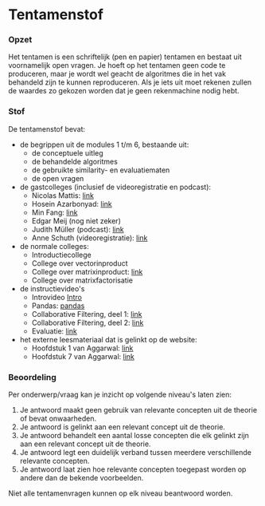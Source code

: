 # Tentamenstof

### Opzet
Het tentamen is een schriftelijk (pen en papier) tentamen en bestaat uit voornamelijk open vragen. Je hoeft op het tentamen geen code te produceren, maar je wordt wel geacht de algoritmes die in het vak behandeld zijn te kunnen reproduceren. Als je iets uit moet rekenen zullen de waardes zo gekozen worden dat je geen rekenmachine nodig hebt.


### Stof
De tentamenstof bevat:

- de begrippen uit de modules 1 t/m 6, bestaande uit:
    - de conceptuele uitleg
    - de behandelde algoritmes
    - de gebruikte similarity- en evaluatiematen
    - de open vragen
- de gastcolleges (inclusief de videoregistratie en podcast):
    - Nicolas Mattis: [link](/lectures/nicolas-mattis)
    - Hosein Azarbonyad: [link](/lectures/hosein-azarbonyad)
    - Min Fang: [link](/lectures/min-fang-2022)
    - Edgar Meij (nog niet zeker)
    - Judith Müller (podcast): [link](/lectures/judith-moeller)
    - Anne Schuth (videoregistratie): [link](/lectures/anne-schuth)
- de normale colleges:
    - Introductiecollege
    - College over vectorinproduct
    - College over matrixinproduct: [link](/lectures/matrixinproduct)
    - College over matrixfactorisatie
- de instructievideo's
    - Introvideo [Intro](/lectures/introductie)
    - Pandas: [pandas](/lectures/pandas)
    - Collaborative Filtering, deel 1: [link](/lectures/collaborative-filtering-1)
    - Collaborative Filtering, deel 2: [link](/lectures/collaborative-filtering-2)
    - Evaluatie: [link](/lectures/evaluatie)
- het externe leesmateriaal dat is gelinkt op de website:
    - Hoofdstuk 1 van Aggarwal: [link](/reading/guide-aggarwal-c1)
    - Hoofdstuk 7 van Aggarwal: [link](/reading/guide-aggarwal-c7)

### Beoordeling
Per onderwerp/vraag kan je inzicht op volgende niveau's laten zien:

1. Je antwoord maakt geen gebruik van relevante concepten uit de theorie of bevat onwaarheden.
2. Je antwoord is gelinkt aan een relevant concept uit de theorie.
3. Je antwoord behandelt een aantal losse concepten die elk gelinkt zijn aan een relevant concept uit de theorie.
4. Je antwoord legt een duidelijk verband tussen meerdere verschillende relevante concepten.
5. Je antwoord laat zien hoe relevante concepten toegepast worden op andere dan de bekende voorbeelden.

Niet alle tentamenvragen kunnen op elk niveau beantwoord worden.

